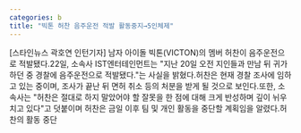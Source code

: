 ```yaml
---
categories: b
title: "빅톤 허찬 음주운전 적발 활동중지→5인체제"
---
```

[스타인뉴스 곽호연 인턴기자] 남자 아이돌 빅톤(VICTON)의 멤버 허찬이 음주운전으로 적발됐다.22일, 소속사 IST엔터테인먼트는 "지난 20일 오전 지인들과 만남 뒤 귀가하던 중 경찰에 음주운전으로 적발됐다."는 사실을 밝혔다.허찬은 현재 경찰 조사에 임하고 있는 중이며, 조사가 끝난 뒤 면허 취소 등의 처분을 받게 될 것으로 보인다.또한, 소속사는 "허찬은 절대로 하지 말았어야 할 잘못을 한 점에 대해 크게 반성하며 깊이 뉘우치고 있다"고 덧붙이며 허찬은 금일 이후 팀 및 개인 활동을 중단할 계획임을 알렸다.허찬의 활동 중단